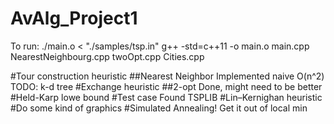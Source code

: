 # AvAlg_Project1

To run: ./main.o < "./samples/tsp.in"
g++ -std=c++11 -o main.o main.cpp NearestNeighbourg.cpp twoOpt.cpp Cities.cpp

#Tour construction heuristic
##Nearest Neighbor
    Implemented naive O(n^2)
    TODO: k-d tree
#Exchange heuristic
##2-opt
    Done, might need to be better
#Held-Karp lowe bound
#Test case
    Found TSPLIB
#Lin–Kernighan heuristic
#Do some kind of graphics
#Simulated Annealing!
    Get it out of local min
